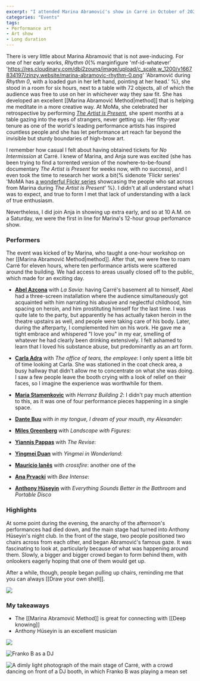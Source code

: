 ```yaml
---
excerpt: "I attended Marina Abramović's show in Carré in October of 2022."
categories: "Events"
tags:
- Performance art
- Art show
- Long duration
---
```

There is very little about Marina Abramović that is not awe-inducing. For one of her early works, _Rhythm 0_{% marginfigure 'mf-id-whatever' 'https://res.cloudinary.com/dbi2zounq/image/upload/c_scale,w_1200/v1667834197/zinzy.website/marina-abramovic-rhythm-0.png' 'Abramović during  _Rhythm 0_, with a loaded gun in her left hand, pointing at her head.' %}, she stood in a room for six hours, next to a table with 72 objects, all of which the audience was free to use on her in whichever way they saw fit. She has developed an excellent [[Marina Abramović Method|method]] that is helping me meditate in a more creative way. At MoMa, she celebrated her retrospective by performing _[The Artist is Present](https://www.moma.org/calendar/exhibitions/964)_, she spent months at a table gazing into the eyes of strangers, never getting up. Her fifty-year tenure as one of the world's leading performance artists has inspired countless people and she has let performance art reach far beyond the invisible but sturdy boundaries of high-brow art.

I remember how casual I felt about having obtained tickets for _No Intermission_ at Carré. I knew of Marina, and Anja sure was excited (she has been trying to find a torrented version of the nowhere-to-be-found documentary _The Artist is Present_ for weeks now, with no success), and I even took the time to research her work a bit{% sidenote 'Flickr series' 'MoMA has [a wonderful Flickr series](https://www.flickr.com/photos/themuseumofmodernart/albums/72157623741486824) showcasing the people who sat across from Marina during _The Artist is Present_' %}. I didn't at all understand what I was to expect, and true to form I met that lack of understanding with a lack of true enthusiasm.

Nevertheless, I did join Anja in showing up extra early, and so at 10 A.M. on a Saturday, we were the first in line for Marina's 12-hour group perfomance show.

### Performers
The event was kicked of by Marina, who taught a one-hour workshop on her [[Marina Abramović Method|method]]. After that, we were free to roam Carré for eleven hours, where ten performance artists were scattered around the building. We had access to areas usually closed off to the public, which made for an exciting day.

- **[Abel Azcona](https://abelazcona.art/)**  with _La Savia_: having Carré's basement all to himself, Abel had a three-screen installation where the audience simultaneously got acquainted with him narrating his abusive and neglectful childhood, him spacing on heroin, and him prostituting himself for the last time. I was quite late to the party, but apparently he has actually taken heroin in the theatre upstairs as well, and people were taking care of his body. Later, during the afterparty, I complemented him on his work. He gave me a tight embrace and whispered "I love you" in my ear, smelling of whatever he had clearly been drinking extensively. I felt ashamed to learn that I loved his substance abuse, but predominantly as an art form.

- **[Carla Adra](http://carlaadra.com/)** with _The office of tears, the employee_: I only spent a little bit of time looking at Carla. She was stationed in the coat check area, a busy hallway that didn't allow me to concentrate on what she was doing. I saw a few people leave the booth crying with a look of relief on their faces, so I imagine the experience was worthwhile for them. 

- **[Maria Stamenkovic](https://www.stamenkovicherranz.com/)** with _Herranz Building 2_: I didn't pay much attention to this, as it was one of four performance pieces happening in a single space. 
- **[Dante Buu](https://www.dantebuu.com/)** with _in my tongue, I dream of your mouth, my Alexander_: 
- **[Miles Greenberg](https://www.milesgreenberg.com/)** with _Landscape with Figures_: 
- **[Yiannis Pappas](https://yiannispappas.com/)** with _The Revise_: 
- **[Yingmei Duan](https://www.yingmei-art.com/)** with _Yingmei in Wonderland_: 
- **[Maurício Ianês](https://www.instagram.com/mauricioianes)** with _crossfire_: another one of the 
- **[Ana Prvacki](https://anaprvacki.com/)** with _Bee Intense_:
- **[Anthony Hüseyin](https://www.anthonyhuseyin.com/)** with _Everything Sounds Better in the Bathroom_ and _Portable Disco_

### Highlights
At some point during the evening, the anarchy of the afternoon's performances had died down, and the main stage had turned into  Anthony Hüseyin's night club. In the front of the stage, two people positioned two chairs across from each other, and began Abramović's famous gaze. It was fascinating to look at, particularly because of what was happening around them. Slowly, a bigger and bigger crowd began to form behind them, with onlookers eagerly hoping that one of them would get up. 

After a while, though, people began pulling up chairs, reminding me that you can always [[Draw your own shell]].

![](https://res.cloudinary.com/dbi2zounq/image/upload/c_scale,w_1200/v1667837939/zinzy.website/46DE0897-D685-43FA-9D42-68FCFBAA75D4_vzj6sl.jpg)

### My takeaways
- The [[Marina Abramović Method]] is great for connecting with [[Deep knowing]]
- Anthony Hüseyin is an excellent musician

![](https://res.cloudinary.com/dbi2zounq/image/upload/c_scale,w_1200/v1667837999/zinzy.website/ECD1C131-6F84-4AC5-970B-4992B14679B5_nicug6.jpg)

![Franko B as a DJ](https://res.cloudinary.com/dbi2zounq/image/upload/c_scale,w_1200/v1667837769/zinzy.website/4D216A78-84F5-4514-8144-CA07E84D50B7_mxt3cz.jpg)

![A dimly light photograph of the main stage of Carré, with a crowd dancing on front of a DJ booth, in which Franko B was playing a mean set](https://res.cloudinary.com/dbi2zounq/image/upload/c_scale,w_800/v1667727706/zinzy.website/E55143BD-CAB9-4111-A78B-3F5DDD5F8B7A_ztdyx3.jpg)